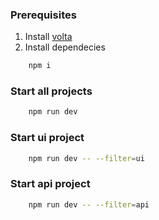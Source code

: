### Prerequisites

1. Install [volta](https://volta.sh/)
2. Install dependecies 
```bash
    npm i
```

### Start all projects
```bash
    npm run dev
```

### Start ui project
```bash
    npm run dev -- --filter=ui
```

### Start api project
```bash
    npm run dev -- --filter=api
```
